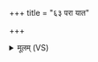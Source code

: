 +++
title = "६३ परा यात"

+++
<details><summary>मूलम् (VS)</summary>

परा॑ यात पितरःसो॒म्यासो॑ गम्भी॒रैः प॒थिभिः॑ पू॒र्याणैः॑।  
अधा॑ मासि॒ पुन॒रा या॑त नोगृ॒हान्ह॒विरत्तुं॑ सुप्र॒जसः॑ सु॒वीराः॑ ॥
</details>
